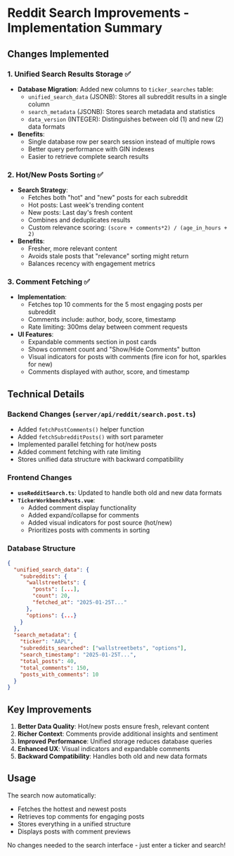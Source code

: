 # Reddit Search Improvements - Implementation Summary

## Changes Implemented

### 1. Unified Search Results Storage ✅
- **Database Migration**: Added new columns to `ticker_searches` table:
  - `unified_search_data` (JSONB): Stores all subreddit results in a single column
  - `search_metadata` (JSONB): Stores search metadata and statistics
  - `data_version` (INTEGER): Distinguishes between old (1) and new (2) data formats
- **Benefits**: 
  - Single database row per search session instead of multiple rows
  - Better query performance with GIN indexes
  - Easier to retrieve complete search results

### 2. Hot/New Posts Sorting ✅
- **Search Strategy**:
  - Fetches both "hot" and "new" posts for each subreddit
  - Hot posts: Last week's trending content
  - New posts: Last day's fresh content
  - Combines and deduplicates results
  - Custom relevance scoring: `(score + comments*2) / (age_in_hours + 2)`
- **Benefits**:
  - Fresher, more relevant content
  - Avoids stale posts that "relevance" sorting might return
  - Balances recency with engagement metrics

### 3. Comment Fetching ✅
- **Implementation**:
  - Fetches top 10 comments for the 5 most engaging posts per subreddit
  - Comments include: author, body, score, timestamp
  - Rate limiting: 300ms delay between comment requests
- **UI Features**:
  - Expandable comments section in post cards
  - Shows comment count and "Show/Hide Comments" button
  - Visual indicators for posts with comments (fire icon for hot, sparkles for new)
  - Comments displayed with author, score, and timestamp

## Technical Details

### Backend Changes (`server/api/reddit/search.post.ts`)
- Added `fetchPostComments()` helper function
- Added `fetchSubredditPosts()` with sort parameter
- Implemented parallel fetching for hot/new posts
- Added comment fetching with rate limiting
- Stores unified data structure with backward compatibility

### Frontend Changes
- **`useRedditSearch.ts`**: Updated to handle both old and new data formats
- **`TickerWorkbenchPosts.vue`**: 
  - Added comment display functionality
  - Added expand/collapse for comments
  - Added visual indicators for post source (hot/new)
  - Prioritizes posts with comments in sorting

### Database Structure
```json
{
  "unified_search_data": {
    "subreddits": {
      "wallstreetbets": {
        "posts": [...],
        "count": 20,
        "fetched_at": "2025-01-25T..."
      },
      "options": {...}
    }
  },
  "search_metadata": {
    "ticker": "AAPL",
    "subreddits_searched": ["wallstreetbets", "options"],
    "search_timestamp": "2025-01-25T...",
    "total_posts": 40,
    "total_comments": 150,
    "posts_with_comments": 10
  }
}
```

## Key Improvements
1. **Better Data Quality**: Hot/new posts ensure fresh, relevant content
2. **Richer Context**: Comments provide additional insights and sentiment
3. **Improved Performance**: Unified storage reduces database queries
4. **Enhanced UX**: Visual indicators and expandable comments
5. **Backward Compatibility**: Handles both old and new data formats

## Usage
The search now automatically:
- Fetches the hottest and newest posts
- Retrieves top comments for engaging posts
- Stores everything in a unified structure
- Displays posts with comment previews

No changes needed to the search interface - just enter a ticker and search!